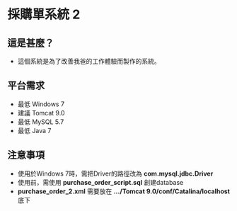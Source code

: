 # 採購單系統 2

## 這是甚麼？
- 這個系統是為了改善我爸的工作體驗而製作的系統。

## 平台需求
- 最低 Windows 7
- 建議 Tomcat 9.0
- 最低 MySQL 5.7
- 最低 Java 7

## 注意事項
- 使用於Windows 7時，需把Driver的路徑改為 **com.mysql.jdbc.Driver**
- 使用前，需使用 **purchase_order_script.sql** 創建database
- **purchase_order_2.xml** 需要放在 **.../Tomcat 9.0/conf/Catalina/localhost** 底下
